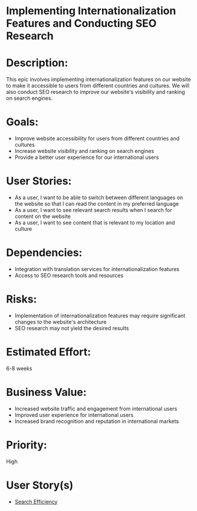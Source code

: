 # Implementing Internationalization Features and Conducting SEO Research

# Description:
This epic involves implementing internationalization features on our website to make it accessible to users from different countries and cultures. We will also conduct SEO research to improve our website's visibility and ranking on search engines.

# Goals:
- Improve website accessibility for users from different countries and cultures
- Increase website visibility and ranking on search engines
- Provide a better user experience for our international users

# User Stories:
- As a user, I want to be able to switch between different languages on the website so that I can read the content in my preferred language
- As a user, I want to see relevant search results when I search for content on the website
- As a user, I want to see content that is relevant to my location and culture

# Dependencies:
- Integration with translation services for internationalization features
- Access to SEO research tools and resources

# Risks:
- Implementation of internationalization features may require significant changes to the website's architecture
- SEO research may not yield the desired results

# Estimated Effort: 
6-8 weeks

# Business Value: 
- Increased website traffic and engagement from international users
- Improved user experience for international users
- Increased brand recognition and reputation in international markets

# Priority: 
High

# User Story(s)
- [Search Efficiency](./user_stories/search_efficiency.md)